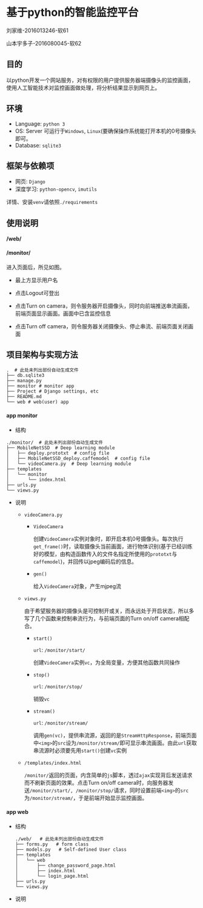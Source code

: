 # 基于python的智能监控平台

刘家维-2016013246-软61                                                        

山本宇多子-2016080045-软62

## 目的
以python开发一个网站服务，对有权限的用户提供服务器端摄像头的监控画面，使用人工智能技术对监控画面做处理，将分析结果显示到网页上。

## 环境

* Language: `python 3`
* OS: Server 可运行于`Windows`, `Linux`(要确保操作系统能打开本机的0号摄像头即可。
* Database: `sqlite3`

## 框架与依赖项

* 网页: `Django`
* 深度学习: `python-opencv`, `imutils`

详情、安装`venv`请依照`./requirements`

## 使用说明

#### /web/

#### /monitor/

进入页面后，所见如图。

* 最上方显示用户名

* 点击Logout可登出
* 点击Turn on camera，则令服务器开启摄像头，同时向前端推送串流画面，前端页面显示画面。画面中已含监控信息
* 点击Turn off camera，则令服务器关闭摄像头、停止串流、前端页面关闭画面



## 项目架构与实现方法

```shell
.  # 此处未列出部份自动生成文件
├── db.sqlite3
├── manage.py
├── monitor # monitor app
├── Project # Django settings, etc
├── README.md
└── web # web(user) app
```

#### app monitor

* 结构

```shell
./monitor/  # 此处未列出部份自动生成文件
├── MobileNetSSD  # Deep learning module
│   ├── deploy.prototxt  # config file
│   ├── MobileNetSSD_deploy.caffemodel  # config file
│   └── videoCamera.py  # Deep learning module
├── templates
│   └── monitor
│       └── index.html
├── urls.py
└── views.py
```

* 说明

  * `videoCamera.py`

    * `VideoCamera`

      创建`VideoCamera`实例对象时，即开启本机0号摄像头。每次执行`get_frame()`时，读取摄像头当前画面，进行物体识别(基于已经训练好的模型，由构造函数传入的文件名指定所使用的`prototxt`与`caffemodel`)，并回传以jpeg编码后的信息。

    * `gen()`

      给入`VideoCamera`对象，产生mjpeg流

  * `views.py`

    由于希望服务器的摄像头是可控制开或关，而永远处于开启状态，所以多写了几个函数来控制串流行为，与前端页面的Turn on/off camera相配合。

    * `start()`

      `url`: `/monitor/start/`

      创建`VideoCamera`实例`vc`，为全局变量，方便其他函数共同操作

    * `stop()`

      `url`: `/monitor/stop/`

      销毁`vc`

    * `stream()`

      `url`: `/monitor/stream/`

      调用`gen(vc)`，提供串流源，返回的是`StreamHttpResponse`，前端页面中`<img>`的`src`设为`/monitor/stream/`即可显示串流画面。由此`url`获取串流源时必须要先用`start()`创建`vc`实例

  * `/templates/index.html`

    `/monitor/`返回的页面，内含简单的`js`脚本，透过`ajax`实现背后发送请求而不刷新页面的效果。点击Turn on/off camera时，向服务器发送`/monitor/start/, /monitor/stop/`请求，同时设置前端`<img>`的`src`为`/monitor/stream/`，于是前端开始显示监控画面。



#### app web

* 结构

  ```shell
  ./web/   # 此处未列出部份自动生成文件
  ├── forms.py   # form class
  ├── models.py   # Self-defined User class
  ├── templates
  │   └── web
  │       ├── change_password_page.html
  │       ├── index.html
  │       └── login_page.html
  ├── urls.py
  └── views.py
  ```

* 说明

